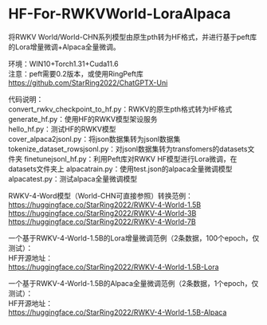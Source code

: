 # HF-For-RWKVWorld-LoraAlpaca
将RWKV World/World-CHN系列模型由原生pth转为HF格式，并进行基于peft库的Lora增量微调+Alpaca全量微调。


环境：WIN10+Torch1.31+Cuda11.6 <br>
注意：peft需要0.2版本，或使用RingPeft库 https://github.com/StarRing2022/ChatGPTX-Uni <br>


代码说明：<br>
convert_rwkv_checkpoint_to_hf.py：RWKV的原生pth格式转为HF格式<br>
generate_hf.py：使用HF的RWKV模型架设服务<br>
hello_hf.py：测试HF的RWKV模型<br>
cover_alpaca2jsonl.py：将json数据集转为jsonl数据集
tokenize_dataset_rowsjsonl.py：对jsonl数据集转为transfomers的datasets文件夹
finetunejsonl_hf.py：利用Peft库对RWKV HF模型进行Lora微调，在datasets文件夹上
alpacatrain.py：使用test.json的alpaca全量微调模型<br>
alpacatest.py：测试alpaca全量微调模型<br>

RWKV-4-Word模型（World-CHN可直接参照）转换范例：<br>
https://huggingface.co/StarRing2022/RWKV-4-World-1.5B <br>
https://huggingface.co/StarRing2022/RWKV-4-World-3B <br>
https://huggingface.co/StarRing2022/RWKV-4-World-7B <br>

一个基于RWKV-4-World-1.5B的Lora增量微调范例（2条数据，100个epoch，仅测试）：<br>
HF开源地址：<br>
https://huggingface.co/StarRing2022/RWKV-4-World-1.5B-Lora <br>

一个基于RWKV-4-World-1.5B的Alpaca全量微调范例（2条数据，1个epoch，仅测试）：<br>
HF开源地址：<br>
https://huggingface.co/StarRing2022/RWKV-4-World-1.5B-Alpaca <br>
